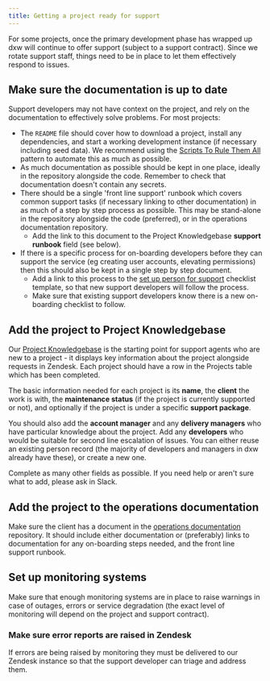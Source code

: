 ```yaml
---
title: Getting a project ready for support
---
```


For some projects, once the primary development phase has wrapped up dxw will
continue to offer support (subject to a support contract). Since we rotate
support staff, things need to be in place to let them effectively respond to
issues.

## Make sure the documentation is up to date

Support developers may not have context on the project, and rely on the
documentation to effectively solve problems. For most projects:

- The `README` file should cover how to download a project, install any
  dependencies, and start a working development instance (if necessary including
  seed data). We recommend using the
  [Scripts To Rule Them All](https://github.com/dxw/scripts-to-rule-them-all)
  pattern to automate this as much as possible.
- As much documentation as possible should be kept in one place, ideally in the
  repository alongside the code. Remember to check that documentation doesn't
  contain any secrets.
- There should be a single 'front line support' runbook which covers common
  support tasks (if necessary linking to other documentation) in as much of a
  step by step process as possible. This may be stand-alone in the repository
  alongside the code (preferred), or in the operations documentation repository.
  - Add the link to this document to the Project Knowledgebase **support
    runbook** field (see below).
- If there is a specific process for on-boarding developers before they can
  support the service (eg creating user accounts, elevating permissions) then
  this should also be kept in a single step by step document.
  - Add a link to this process to the
    [set up person for support](https://trello.com/c/EblCSAdY/57-set-up-person-for-support)
    checklist template, so that new support developers will follow the process.
  - Make sure that existing support developers know there is a new on-boarding
    checklist to follow.

## Add the project to Project Knowledgebase

Our [Project Knowledgebase](https://airtable.com/tblne7bw5jfACz2XB/) is the
starting point for support agents who are new to a project - it displays key
information about the project alongside requests in Zendesk. Each project should
have a row in the Projects table which has been completed.

The basic information needed for each project is its **name**, the **client**
the work is with, the **maintenance status** (if the project is currently
supported or not), and optionally if the project is under a specific **support
package**.

You should also add the **account manager** and any **delivery managers** who
have particular knowledge about the project. Add any **developers** who would be
suitable for second line escalation of issues. You can either reuse an existing
person record (the majority of developers and managers in dxw already have
these), or create a new one.

Complete as many other fields as possible. If you need help or aren't sure what
to add, please ask in Slack.

## Add the project to the operations documentation

Make sure the client has a document in the
[operations documentation](https://git.govpress.com/ops/docs) repository. It
should include either documentation or (preferably) links to documentation for
any on-boarding steps needed, and the front line support runbook.

## Set up monitoring systems

Make sure that enough monitoring systems are in place to raise warnings in case
of outages, errors or service degradation (the exact level of monitoring will
depend on the project and support contract).

### Make sure error reports are raised in Zendesk

If errors are being raised by monitoring they must be delivered to our Zendesk
instance so that the support developer can triage and address them.
